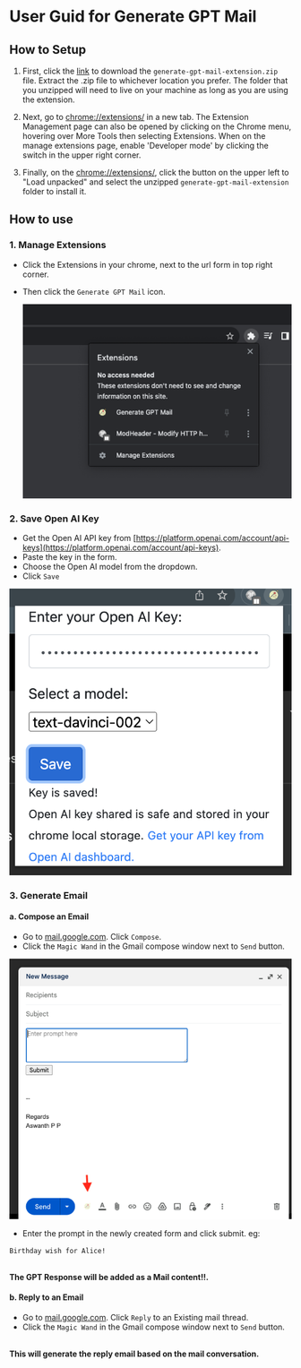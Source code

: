 # User Guid for Generate GPT Mail

## How to Setup

1. First, click the [link](https://drive.google.com/file/d/1XYYWozarq1eIaijXZOz-AiufsLJiTuMI/view?usp=sharing) to download the `generate-gpt-mail-extension.zip` file. Extract the .zip file to whichever location you prefer. The folder that you unzipped will need to live on your machine as long as you are using the extension.

2. Next, go to [chrome://extensions/](chrome://extensions/) in a new tab. The Extension Management page can also be opened by clicking on the Chrome menu, hovering over More Tools then selecting Extensions. When on the manage extensions page, enable 'Developer mode' by clicking the switch in the upper right corner.

3. Finally, on the [chrome://extensions/](chrome://extensions/), click the button on the upper left to "Load unpacked" and select the unzipped `generate-gpt-mail-extension` folder to install it.

## How to use

### 1. Manage Extensions

- Click the Extensions in your chrome, next to the url form in top right corner.
- Then click the `Generate GPT Mail` icon.

  ![manage-extension Key](./images/manage-extension.png)

### 2. Save Open AI Key

- Get the Open AI API key from [https://platform.openai.com/account/api-keys](https://platform.openai.com/account/api-keys).
- Paste the key in the form.
- Choose the Open AI model from the dropdown.
- Click `Save`

![Save Key](./images/save-key.png)

### 3. Generate Email

#### a. Compose an Email
- Go to [mail.google.com](https://mail.google.com/mail/). Click `Compose`.
- Click the `Magic Wand` in the Gmail compose window next to `Send` button.

![Enter Prompt](./images/sample-compose.png)

- Enter the prompt in the newly created form and click submit. eg:
```
Birthday wish for Alice!
```
<br><b>The GPT Response will be added as a Mail content!!.</b>

#### b. Reply to an Email
- Go to [mail.google.com](https://mail.google.com/mail/). Click `Reply` to an Existing mail thread.
- Click the `Magic Wand` in the Gmail compose window next to `Send` button.

<br><b>This will generate the reply email based on the mail conversation.</b>
